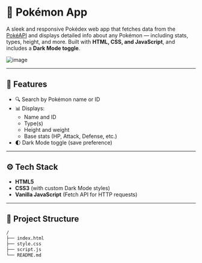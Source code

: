 # 🐾 Pokémon App

A sleek and responsive Pokédex web app that fetches data from the [PokéAPI](https://pokeapi.co/) and displays detailed info about any Pokémon — including stats, types, height, and more. Built with **HTML, CSS, and JavaScript**, and includes a **Dark Mode toggle**.  

![image](https://github.com/user-attachments/assets/9e8ce47c-4abf-420d-8189-c81a3aadb1af)

---

## 🎯 Features

- 🔍 Search by Pokémon name or ID
- 📊 Displays:
  - Name and ID
  - Type(s)
  - Height and weight
  - Base stats (HP, Attack, Defense, etc.)
- 🌓 Dark Mode toggle (save preference)

---

## ⚙️ Tech Stack

- **HTML5**
- **CSS3** (with custom Dark Mode styles)
- **Vanilla JavaScript** (Fetch API for HTTP requests)

---

## 📁 Project Structure

```bash
/
├── index.html
├── style.css
├── script.js
└── README.md

